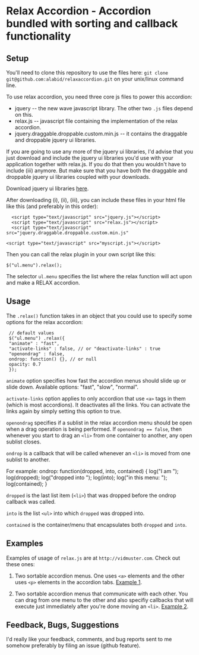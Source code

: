 Relax Accordion -  Accordion bundled with sorting and callback functionality
============================================================================

Setup
-----

You'll need to clone this repository to use the files here:
`git clone git@github.com:alabid/relaxaccordion.git` 
on your unix/linux command line.

To use relax accordion, you need three core js files to power this 
accordion:

* jquery -- the new wave javascript library.
The other two `.js` files depend on this.
* relax.js -- javascript file containing the implementation of the relax
               accordion.
* jquery.draggable.droppable.custom.min.js -- it contains the draggable
and droppable jquery ui libraries.

If you are going to use any more of the jquery ui libraries, I'd advise
that you just download and include the jquery ui libraries you'd use
with your application together with relax.js. If you do that then you 
wouldn't have to include (iii) anymore. But make sure that you have both
the draggable and droppable jquery ui libraries coupled with your downloads.

Download jquery ui libraries [here](http://www.jqueryui.com/download).

After downloading (i), (ii), (iii), you can include these files in your
html file like this (and preferably in this order):


      <script type="text/javascript" src="jquery.js"></script>
      <script type="text/javascript" src="relax.js"></script>
      <script type="text/javascript" src="jquery.draggable.droppable.custom.min.js"
></script>
	<script type="text/javascript" src="myscript.js"></script>

Then you can call the relax plugin in your own script like this:

`$("ul.menu").relax();`

The selector `ul.menu` specifies the list where the relax function will
act upon and make a RELAX accordion.

Usage
------

The `.relax()` function takes in an object that you could use to specify
some options for the relax accordion:

     // default values
     $("ul.menu") .relax({
     "animate" : "fast",
     "activate-links" : false, // or "deactivate-links" : true
     "openondrag" : false,
     ondrop: function() {}, // or null
     opacity: 0.7
     });


`animate` option specifies how fast the accordion menus should slide up
or slide down.
Available options: "fast", "slow", "normal".

`activate-links` option applies to only accordion that use `<a>` tags in
them (which is most accordions). It deactivates all the links. You can
activate the links again by simply setting this option to true.

`openondrag` specifies if a sublist in the relax accordion menu should
be open when a drag operation is being performed. If `openondrag == false`,
then whenever you start to drag an `<li>` from one container to another,
 any open sublist closes.

`ondrop` is a callback that will be called whenever an `<li>` is moved
from one sublist to another.

For example:
       ondrop: function(dropped, into, contained) {
                log("I am ");
                log(dropped);
                log("dropped into ");
                log(into);
                log("in this menu: ");
                log(contained);
	}

`dropped` is the last list item (`<li>`) that was dropped before the
ondrop callback was called.

`into` is the list `<ul>` into which `dropped` was dropped into.

`contained` is the container/menu that encapsulates both `dropped` and
`into`.

Examples
--------
Examples of usage of `relax.js` are at `http://vidmuster.com`. Check out 
these ones:

1. Two sortable accordion menus. One uses `<a>` elements and the other
   uses `<p>` elements in the accordion tabs.
   [Example 1](http://vidmuster.com/ra-tests/relax1.html).
   
2. Two sortable accordion menus that communicate with each other. You can 
   drag from one menu to the other and also specifiy callbacks that will
   execute just immediately after you're done moving an `<li>`.
   [Example 2](http://vidmuster.com/ra-tests/relax2.html).

Feedback, Bugs, Suggestions
---------------------------
I'd really like your feedback, comments, and bug reports sent to me
somehow preferably by filing an issue (github feature).


